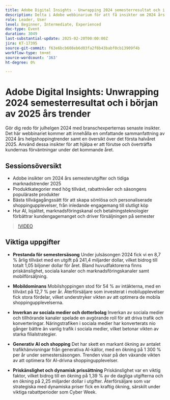 ```yaml
---
title: Adobe Digital Insights - Unwrapping 2024 semesterresultat och i början av 2025 års trender
description: Delta i Adobe webbinarium för att få insikter om 2024 års helgshoppingtrender och tidiga marknadsprognoser 2025, utforska produktkategorier med hög tillväxt och lär dig de bästa sätten att skapa personaliserade shoppingupplevelser med hjälp av AI och avancerad teknik.
role: Leader, User
level: Beginner, Intermediate, Experienced
doc-type: Event
duration: 3049
last-substantial-update: 2025-02-20T00:00:00Z
jira: KT-17395
source-git-commit: f63e6bcb608eb6d03fa2f8b43babf0cb13909f4b
workflow-type: tm+mt
source-wordcount: '363'
ht-degree: 0%

---
```



# Adobe Digital Insights: Unwrapping 2024 semesterresultat och i början av 2025 års trender

Gör dig redo för julhelgen 2024 med branschexperternas senaste insikter. Det här webbinariet kommer att innehålla en omfattande sammanfattning av 2024 års helgshoppingtrender samt en översikt över det första halvåret 2025.  Använd dessa insikter för att hjälpa er att förutse och överträffa kundernas förväntningar under det kommande året.

## Sessionsöversikt

* Adobe insikter om 2024 års semesterutgifter och tidiga marknadstrender 2025
* Produktkategorier med hög tillväxt, rabattnivåer och säsongens populäraste produkter
* Bästa tillvägagångssätt för att skapa sömlösa och personaliserade shoppingupplevelser, från inledande engagemang till slutligt köp
* Hur AI, lojalitet, marknadsföringskanal och betalningsteknologier förbättrar kundengagemanget och driver försäljningen på semester

>[!VIDEO](https://video.tv.adobe.com/v/3446271/?learn=on&enablevpops)

## Viktiga uppgifter

* **Prestanda för semestersäsong** Under julsäsongen 2024 fick vi en 8,7 % årlig tillväxt med en utgift på 241,4 miljarder dollar, vilket bidrog till totalt 1,05 biljoner dollar för året. Bland huvudfaktorerna finns priskänslighet, sociala kanaler och marknadsföringskanaler samt mobilförsäljning.

* **Mobildominans** Mobilshoppingen stod för 54 % av intäkterna, med en tillväxt på 12,7 % per år. Återförsäljare som investerat i mobilupplevelser fick stora fördelar, vilket understryker vikten av att optimera de mobila shoppingupplevelserna.

* **Inverkan av sociala medier och dotterbolag** Inverkan av sociala medier och tillhörande kanaler spelade en avgörande roll för att driva trafik och konverteringar. Näringstrafiken i sociala medier har konverterats nio gånger bättre än vanlig trafik i sociala medier, vilket betonar vikten av starka filialstrategier.

* **Generativ AI och shopping** Det har skett en markant ökning av antalet trafikhänvisningar från generativa AI-källor, med en ökning på 1 300 % per år under semestersäsongen. Trenden visar på den växande vikten av att optimera för AI-drivna shoppingupplevelser.

* **Priskänslighet och dynamisk prissättning** Priskänslighet var en viktig faktor, vilket bidrog till en ökning på 1,39 % av de dagliga utgifterna och en ökning på 2,25 miljarder dollar i utgifter. Återförsäljare som var strategiska med dynamiska priser fick en kraftig ökning, särskilt under viktiga rabattperioder som Cyber Week.